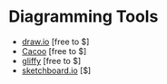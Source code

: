 # Diagramming Tools

* [draw.io](https://www.draw.io/) [free to $]
* [Cacoo](https://cacoo.com) [free to $]
* [gliffy](https://www.gliffy.com/products/online/) [free to $]
* [sketchboard.io](https://sketchboard.io) [$]















































 






